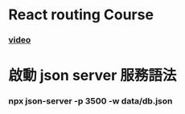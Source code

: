 # React routing Course

### [video](https://www.youtube.com/watch?v=RVFAyFWO4go&ab_channel=DaveGray)

# 啟動 json server 服務語法

### npx json-server -p 3500 -w data/db.json
